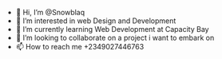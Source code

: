 - 👋 Hi, I’m @Snowblaq
- 👀 I’m interested in web Design and Development
- 🌱 I’m currently learning Web Development at Capacity Bay
- 💞️ I’m looking to collaborate on a project i want to embark on
- 📫 How to reach me +2349027446763

<!---
Snowblaq/Snowblaq is a ✨ special ✨ repository because its `README.md` (this file) appears on your GitHub profile.
You can click the Preview link to take a look at your changes.
--->
